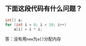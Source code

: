 ## 下面这段代码有什么问题？
```java
int[] a;
for (int i = 0; i < 10; i++)
    a[i] = i * i;
```
答：没有用`new`为`a[]`分配内存